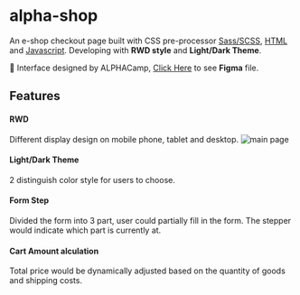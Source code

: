 # alpha-shop
An e-shop checkout page built with CSS pre-processor [Sass/SCSS](https://sass-lang.com/), [HTML](https://www.w3schools.com/html/) and [Javascript](https://developer.mozilla.org/zh-TW/docs/Web/JavaScript). Developing with **RWD style** and **Light/Dark Theme**.

🌟 Interface designed by ALPHACamp, [Click Here](https://www.figma.com/file/8D1kUmCDV02GGGroemX8SF/ACCapstone%3A-Frontend-UI?node-id=3%3A5) to see **Figma** file.


## Features
#### RWD
Different display design on mobile phone, tablet and desktop.
![main page](https://github.com/wentingliuu/restaurant-forum/blob/main/src/assets/restaurant-tabs.gif)

#### Light/Dark Theme
2 distinguish color style for users to choose.

#### Form Step
Divided the form into 3 part, user could partially fill in the form. The stepper would indicate which part is currently at.

#### Cart Amount alculation
Total price would be dynamically adjusted based on the quantity of goods and shipping costs.
